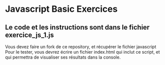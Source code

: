 # Javascript Basic Exercices

## Le code et les instructions sont dans le fichier exercice_js_1.js

Vous devez faire un fork de ce repository, et récupérer le fichier javascript
Pour le tester, vous devrez écrire un fichier index.html qui inclut ce script, et qui permettra de visualiser ses résultats dans la console.
